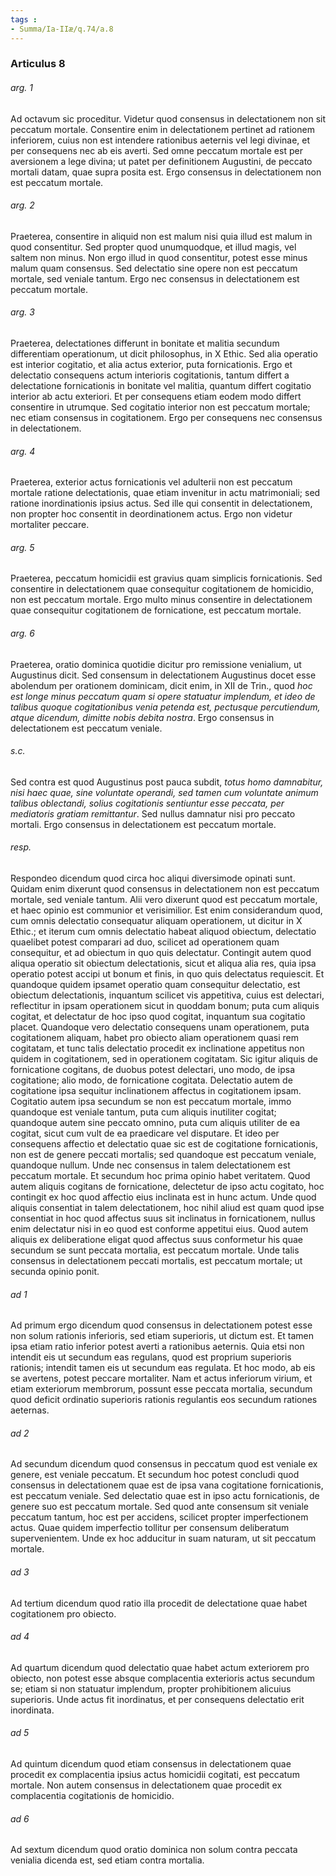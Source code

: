 ```yaml
---
tags : 
- Summa/Ia-IIæ/q.74/a.8
---
```


### Articulus 8

###### arg. 1
Ad octavum sic proceditur. Videtur quod consensus in delectationem non sit peccatum mortale. Consentire enim in delectationem pertinet ad rationem inferiorem, cuius non est intendere rationibus aeternis vel legi divinae, et per consequens nec ab eis averti. Sed omne peccatum mortale est per aversionem a lege divina; ut patet per definitionem Augustini, de peccato mortali datam, quae supra posita est. Ergo consensus in delectationem non est peccatum mortale.

###### arg. 2
Praeterea, consentire in aliquid non est malum nisi quia illud est malum in quod consentitur. Sed propter quod unumquodque, et illud magis, vel saltem non minus. Non ergo illud in quod consentitur, potest esse minus malum quam consensus. Sed delectatio sine opere non est peccatum mortale, sed veniale tantum. Ergo nec consensus in delectationem est peccatum mortale.

###### arg. 3
Praeterea, delectationes differunt in bonitate et malitia secundum differentiam operationum, ut dicit philosophus, in X Ethic. Sed alia operatio est interior cogitatio, et alia actus exterior, puta fornicationis. Ergo et delectatio consequens actum interioris cogitationis, tantum differt a delectatione fornicationis in bonitate vel malitia, quantum differt cogitatio interior ab actu exteriori. Et per consequens etiam eodem modo differt consentire in utrumque. Sed cogitatio interior non est peccatum mortale; nec etiam consensus in cogitationem. Ergo per consequens nec consensus in delectationem.

###### arg. 4
Praeterea, exterior actus fornicationis vel adulterii non est peccatum mortale ratione delectationis, quae etiam invenitur in actu matrimoniali; sed ratione inordinationis ipsius actus. Sed ille qui consentit in delectationem, non propter hoc consentit in deordinationem actus. Ergo non videtur mortaliter peccare.

###### arg. 5
Praeterea, peccatum homicidii est gravius quam simplicis fornicationis. Sed consentire in delectationem quae consequitur cogitationem de homicidio, non est peccatum mortale. Ergo multo minus consentire in delectationem quae consequitur cogitationem de fornicatione, est peccatum mortale.

###### arg. 6
Praeterea, oratio dominica quotidie dicitur pro remissione venialium, ut Augustinus dicit. Sed consensum in delectationem Augustinus docet esse abolendum per orationem dominicam, dicit enim, in XII de Trin., quod *hoc est longe minus peccatum quam si opere statuatur implendum, et ideo de talibus quoque cogitationibus venia petenda est, pectusque percutiendum, atque dicendum, dimitte nobis debita nostra*. Ergo consensus in delectationem est peccatum veniale.

###### s.c.
Sed contra est quod Augustinus post pauca subdit, *totus homo damnabitur, nisi haec quae, sine voluntate operandi, sed tamen cum voluntate animum talibus oblectandi, solius cogitationis sentiuntur esse peccata, per mediatoris gratiam remittantur*. Sed nullus damnatur nisi pro peccato mortali. Ergo consensus in delectationem est peccatum mortale.

###### resp.
Respondeo dicendum quod circa hoc aliqui diversimode opinati sunt. Quidam enim dixerunt quod consensus in delectationem non est peccatum mortale, sed veniale tantum. Alii vero dixerunt quod est peccatum mortale, et haec opinio est communior et verisimilior. Est enim considerandum quod, cum omnis delectatio consequatur aliquam operationem, ut dicitur in X Ethic.; et iterum cum omnis delectatio habeat aliquod obiectum, delectatio quaelibet potest comparari ad duo, scilicet ad operationem quam consequitur, et ad obiectum in quo quis delectatur. Contingit autem quod aliqua operatio sit obiectum delectationis, sicut et aliqua alia res, quia ipsa operatio potest accipi ut bonum et finis, in quo quis delectatus requiescit. Et quandoque quidem ipsamet operatio quam consequitur delectatio, est obiectum delectationis, inquantum scilicet vis appetitiva, cuius est delectari, reflectitur in ipsam operationem sicut in quoddam bonum; puta cum aliquis cogitat, et delectatur de hoc ipso quod cogitat, inquantum sua cogitatio placet. Quandoque vero delectatio consequens unam operationem, puta cogitationem aliquam, habet pro obiecto aliam operationem quasi rem cogitatam, et tunc talis delectatio procedit ex inclinatione appetitus non quidem in cogitationem, sed in operationem cogitatam. Sic igitur aliquis de fornicatione cogitans, de duobus potest delectari, uno modo, de ipsa cogitatione; alio modo, de fornicatione cogitata. Delectatio autem de cogitatione ipsa sequitur inclinationem affectus in cogitationem ipsam. Cogitatio autem ipsa secundum se non est peccatum mortale, immo quandoque est veniale tantum, puta cum aliquis inutiliter cogitat; quandoque autem sine peccato omnino, puta cum aliquis utiliter de ea cogitat, sicut cum vult de ea praedicare vel disputare. Et ideo per consequens affectio et delectatio quae sic est de cogitatione fornicationis, non est de genere peccati mortalis; sed quandoque est peccatum veniale, quandoque nullum. Unde nec consensus in talem delectationem est peccatum mortale. Et secundum hoc prima opinio habet veritatem. Quod autem aliquis cogitans de fornicatione, delectetur de ipso actu cogitato, hoc contingit ex hoc quod affectio eius inclinata est in hunc actum. Unde quod aliquis consentiat in talem delectationem, hoc nihil aliud est quam quod ipse consentiat in hoc quod affectus suus sit inclinatus in fornicationem, nullus enim delectatur nisi in eo quod est conforme appetitui eius. Quod autem aliquis ex deliberatione eligat quod affectus suus conformetur his quae secundum se sunt peccata mortalia, est peccatum mortale. Unde talis consensus in delectationem peccati mortalis, est peccatum mortale; ut secunda opinio ponit.

###### ad 1
Ad primum ergo dicendum quod consensus in delectationem potest esse non solum rationis inferioris, sed etiam superioris, ut dictum est. Et tamen ipsa etiam ratio inferior potest averti a rationibus aeternis. Quia etsi non intendit eis ut secundum eas regulans, quod est proprium superioris rationis; intendit tamen eis ut secundum eas regulata. Et hoc modo, ab eis se avertens, potest peccare mortaliter. Nam et actus inferiorum virium, et etiam exteriorum membrorum, possunt esse peccata mortalia, secundum quod deficit ordinatio superioris rationis regulantis eos secundum rationes aeternas.

###### ad 2
Ad secundum dicendum quod consensus in peccatum quod est veniale ex genere, est veniale peccatum. Et secundum hoc potest concludi quod consensus in delectationem quae est de ipsa vana cogitatione fornicationis, est peccatum veniale. Sed delectatio quae est in ipso actu fornicationis, de genere suo est peccatum mortale. Sed quod ante consensum sit veniale peccatum tantum, hoc est per accidens, scilicet propter imperfectionem actus. Quae quidem imperfectio tollitur per consensum deliberatum supervenientem. Unde ex hoc adducitur in suam naturam, ut sit peccatum mortale.

###### ad 3
Ad tertium dicendum quod ratio illa procedit de delectatione quae habet cogitationem pro obiecto.

###### ad 4
Ad quartum dicendum quod delectatio quae habet actum exteriorem pro obiecto, non potest esse absque complacentia exterioris actus secundum se; etiam si non statuatur implendum, propter prohibitionem alicuius superioris. Unde actus fit inordinatus, et per consequens delectatio erit inordinata.

###### ad 5
Ad quintum dicendum quod etiam consensus in delectationem quae procedit ex complacentia ipsius actus homicidii cogitati, est peccatum mortale. Non autem consensus in delectationem quae procedit ex complacentia cogitationis de homicidio.

###### ad 6
Ad sextum dicendum quod oratio dominica non solum contra peccata venialia dicenda est, sed etiam contra mortalia.


